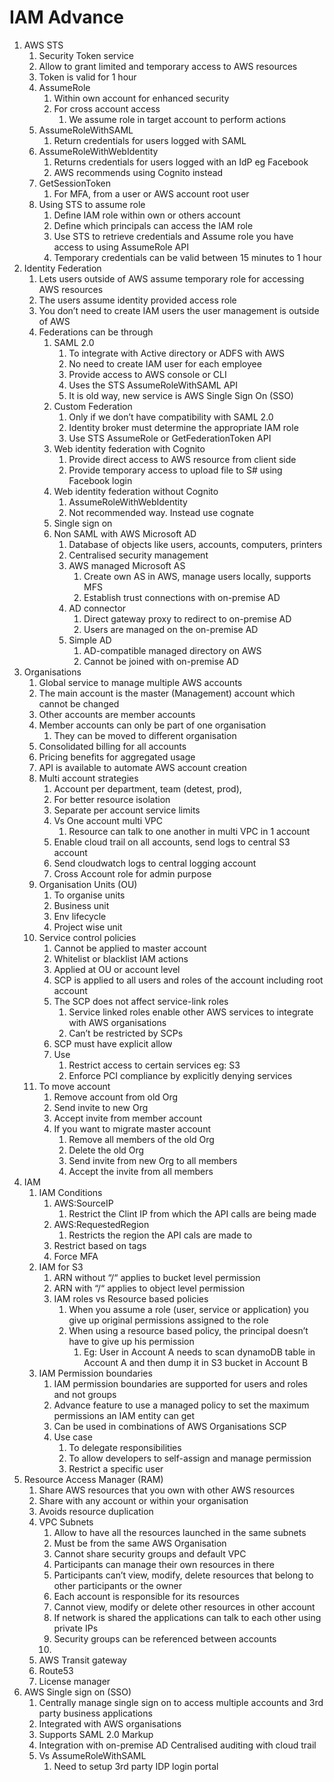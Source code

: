 # IAM Advance
	
1. AWS STS
    1. Security Token service
    2. Allow to grant limited and temporary access to AWS resources
    3. Token is valid for 1 hour
    4. AssumeRole
        1. Within own account for enhanced security
        2. For cross account access
            1. We assume role in target account to perform actions
    5. AssumeRoleWithSAML
        1. Return credentials for users logged with SAML
    6. AssumeRoleWithWebIdentity
        1. Returns credentials for users logged with an IdP eg Facebook
        2. AWS recommends using Cognito instead
    7. GetSessionToken
        1. For MFA, from a user or AWS account root user
    8. Using STS to assume role
        1. Define IAM role within own or others account
        2. Define which principals can access the IAM role
        3. Use STS to retrieve credentials and Assume role you have access to using AssumeRole API
        4. Temporary credentials can be valid between 15 minutes to 1 hour
2. Identity Federation
    1. Lets users outside of AWS assume temporary role for accessing AWS resources
    2. The users assume identity provided access role
    3. You don’t need to create IAM users the user management is outside of AWS
    4. Federations can be through
        1. SAML 2.0
            1. To integrate with Active directory or ADFS with AWS
            2. No need to create IAM user for each employee
            3. Provide access to AWS console or CLI
            4. Uses the STS AssumeRoleWithSAML API
            5. It is old way, new service is AWS Single Sign On (SSO)
        2. Custom Federation
            1. Only if we don’t have compatibility with SAML 2.0
            2. Identity broker must determine the appropriate IAM role
            3. Use STS AssumeRole or GetFederationToken API
        3. Web identity federation with Cognito
            1. Provide direct access to AWS resource from client side
            2. Provide temporary access to upload file to S# using Facebook login
        4. Web identity federation without Cognito
            1. AssumeRoleWithWebIdentity
            2. Not recommended way. Instead use cognate
        5. Single sign on
        6. Non SAML with AWS Microsoft AD
            1. Database of objects like users, accounts, computers, printers
            2. Centralised security management
            3. AWS managed Microsoft AS
                1. Create own AS in AWS, manage users locally, supports MFS
                2. Establish trust connections with on-premise AD
            4. AD connector
                1. Direct gateway proxy to redirect to on-premise AD
                2. Users are managed on the on-premise AD
            5. Simple AD
                1. AD-compatible managed directory on AWS
                2. Cannot be joined with on-premise AD
3. Organisations
    1. Global service to manage multiple AWS accounts
    2. The main account is the master (Management) account which cannot be changed
    3. Other accounts are member accounts
    4. Member accounts can only be part of one organisation
        1. They can be moved to different organisation
    5. Consolidated billing for all accounts
    6. Pricing benefits for aggregated usage
    7. API is available to automate AWS account creation
    8. Multi account strategies
        1. Account per department, team (detest, prod),
        2. For better resource isolation
        3. Separate per account service limits
        4. Vs One account multi VPC
            1. Resource can talk to one another in multi VPC in 1 account
        5. Enable cloud trail on all accounts, send logs to central S3 account
        6. Send cloudwatch logs to central logging account
        7. Cross Account role for admin purpose
    9. Organisation Units (OU)
        1. To organise units
        2. Business unit
        3. Env lifecycle
        4. Project wise unit
    10. Service control policies
        1. Cannot be applied to master account
        2. Whitelist or blacklist IAM actions
        3. Applied at OU or account level
        4. SCP is applied to all users and roles of the account including root account
        5. The SCP does not affect service-link roles
            1. Service linked roles enable other AWS services to integrate with AWS organisations
            2. Can’t be restricted by SCPs
        6. SCP must have explicit allow
        7. Use
            1. Restrict access to certain services eg: S3
            2. Enforce PCI compliance by explicitly denying services
    11. To move account
        1. Remove account from old Org
        2. Send invite to new Org
        3. Accept invite from member account
        4. If you want to migrate master account 
            1. Remove all members of the old Org
            2. Delete the old Org
            3. Send invite from new Org to all members
            4. Accept the invite from all members
4. IAM
    1. IAM Conditions
        1. AWS:SourceIP
            1. Restrict the Clint IP from which the API calls are being made
        2. AWS:RequestedRegion
            1. Restricts the region the API cals are made to
        3. Restrict based on tags
        4. Force MFA
    2. IAM for S3
        1. ARN without “/“ applies to bucket level permission
        2. ARN with “/“ applies to object level permission
        3. IAM roles vs Resource based policies
            1. When you assume a role (user, service or application) you give up original permissions assigned to the role
            2. When using a resource based policy, the principal doesn’t have to give up his permission
                1. Eg: User in Account A needs to scan dynamoDB table in Account A and then dump it in S3 bucket in Account B
    3. IAM Permission boundaries
        1. IAM permission boundaries are supported for users and roles and not groups
        2. Advance feature to use a managed policy to set the maximum permissions an IAM entity can get
        3. Can be used in combinations of AWS Organisations SCP
        4. Use case
            1. To delegate responsibilities
            2. To allow developers to self-assign and manage permission
            3. Restrict a specific user
5. Resource Access Manager (RAM)
    1. Share AWS resources that you own with other AWS resources
    2. Share with any account or within your organisation
    3. Avoids resource duplication
    4. VPC Subnets
        1. Allow to have all the resources launched in the same subnets
        2. Must be from the same AWS Organisation
        3. Cannot share security groups and default VPC
        4. Participants can manage their own resources in there
        5. Participants can’t view, modify, delete resources that belong to other participants or the owner
        6. Each account is responsible for its resources
        7. Cannot view, modify or delete other resources in other account
        8. If network is shared the applications can talk to each other using private IPs
        9. Security groups can be referenced between accounts
        10. 
    5. AWS Transit gateway
    6. Route53
    7. License manager
6. AWS Single sign on (SSO)
    1. Centrally manage single sign on to access multiple accounts and 3rd party business applications
    2. Integrated with AWS organisations
    3. Supports SAML 2.0 Markup
    4. Integration with on-premise AD Centralised auditing with cloud trail
    5. Vs AssumeRoleWithSAML
        1. Need to setup 3rd party IDP login portal
